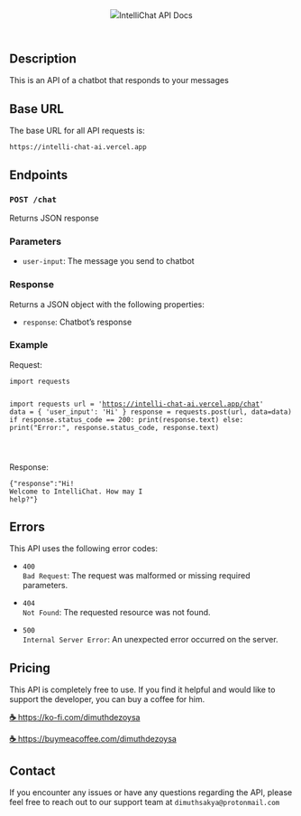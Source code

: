 <article id="6881c6d3-df1c-4980-ab4c-858010234edb" class="page sans"><header><img class="page-cover-image" src="https://i.ibb.co/VwFRGQ2/Intellichatlogobanner.png><h1 class="page-title">IntelliChat API Docs</h1><p class="page-description"></p></header><div class="page-body"><h2 id="76aafaa5-e727-40f1-96fc-f5b14506d578" class="">Description</h2><p id="756ca6af-a126-4be7-8c6d-b0a98dbe79d2" class="">This is an API of a chatbot that responds to your messages</p><h2 id="a0b580b6-d926-4f64-8698-75d1edfa6a39" class="">Base URL</h2><p id="fb881f70-a9a4-400a-ae97-89abe501edef" class="">The base URL for all API requests is:</p><p id="efd9506f-3e1a-406a-91c9-403bb5a91655" class=""><code>https://intelli-chat-ai.vercel.app</code></p><h2 id="63ac0751-77c6-4d22-90d9-8c8d70d4a085" class="">Endpoints</h2><h3 id="ab32ce92-e17a-4ccd-9e04-22e2e485b508" class=""><code>POST /chat</code></h3><p id="764b9e3f-4e87-4710-a1ab-de3d9e7e6445" class="">Returns JSON response </p><h3 id="ecab4a75-373d-4a77-a0eb-7f5fece701e8" class="">Parameters</h3><ul id="ccc290ba-75f8-47af-9881-417235683c8a" class="bulleted-list"><li style="list-style-type:disc"><code>user-input</code>: The message you send to chatbot</li></ul><h3 id="0ccc7b95-4394-44de-b4eb-d85ccae6193b" class="">Response</h3><p id="649ecc7f-ec4f-4ac6-816a-723863a9e244" class="">Returns a JSON object with the following properties:</p><ul id="326f1250-1dfd-4c61-bf7a-d8f31fb08ea7" class="bulleted-list"><li style="list-style-type:disc"><code>response</code>: Chatbot’s response</li></ul><h3 id="10bef76f-5051-487f-93fa-0ab671e89b16" class="">Example</h3><p id="a6fa1b12-ed24-467d-b518-d48ade185be0" class="">Request:</p><link rel="stylesheet" href="https://cdnjs.cloudflare.com/ajax/libs/prism/1.29.0/themes/prism.min.css" integrity="sha512-tN7Ec6zAFaVSG3TpNAKtk4DOHNpSwKHxxrsiw4GHKESGPs5njn/0sMCUMl2svV4wo4BK/rCP7juYz+zx+l6oeQ==" crossorigin="anonymous" referrerPolicy="no-referrer"/><pre id="cb9ae2b9-06e2-4661-b13f-d8040db39a03" class="code"><code class="language-Python" style="white-space:pre-wrap;word-break:break-all">import requests

import requests
url = 'https://intelli-chat-ai.vercel.app/chat'
data = {
    'user_input': 'Hi'
}
response = requests.post(url, data=data)
if response.status_code == 200:
    print(response.text)
else:
    print("Error:", response.status_code, response.text)

</code></pre><p id="23b57652-84ca-4299-ac3b-5c9f360bf2bb" class="">Response:</p><link rel="stylesheet" href="https://cdnjs.cloudflare.com/ajax/libs/prism/1.29.0/themes/prism.min.css" integrity="sha512-tN7Ec6zAFaVSG3TpNAKtk4DOHNpSwKHxxrsiw4GHKESGPs5njn/0sMCUMl2svV4wo4BK/rCP7juYz+zx+l6oeQ==" crossorigin="anonymous" referrerPolicy="no-referrer"/><pre id="33f02e4d-160f-46ba-9f8d-b2f972b49b7e" class="code"><code class="language-JSON" style="white-space:pre-wrap;word-break:break-all">{&quot;response&quot;:&quot;Hi! Welcome to IntelliChat. How may I help?&quot;}</code></pre><h2 id="c10dd7c1-071e-4629-8053-1b498ea38685" class="">Errors</h2><p id="1c88de16-a351-41b0-9694-0b88b542e152" class="">This API uses the following error codes:</p><ul id="b4c1715b-7302-4781-9b70-f9e0bfd92960" class="bulleted-list"><li style="list-style-type:disc"><code>400 Bad Request</code>: The request was malformed or missing required parameters.</li></ul><ul id="a75fccad-4b28-4dfb-8f51-81d367518f27" class="bulleted-list"><li style="list-style-type:disc"><code>404 Not Found</code>: The requested resource was not found.</li></ul><ul id="b841638d-5829-43b0-a415-e1022d1f3798" class="bulleted-list"><li style="list-style-type:disc"><code>500 Internal Server Error</code>: An unexpected error occurred on the server.</li></ul><p id="10450d7a-9b6e-4b9c-861e-a0ee0518ad0e" class="">
</p><h2 id="79f50fac-79da-4197-9dd9-9826c2e5eb28" class="">Pricing</h2><p id="0892ae4f-f9e0-4928-bb9f-c254f54b70a3" class="">This API is completely free to use. If you find it helpful and would like to support the developer, you can buy a coffee for him. </p><p id="d6245833-88a0-4c35-8ca9-01c5bf1d323d" class=""><a href="https://emojipedia.org/hot-beverage"><strong>☕ </strong></a><a href="https://ko-fi.com/dimuthdezoysa">https://ko-fi.com/dimuthdezoysa</a> </p><p id="8154bf6b-4974-4b46-880f-c0e73f1748c9" class=""><a href="https://emojipedia.org/hot-beverage"><strong>☕ </strong></a><a href="https://buymeacoffee.com/dimuthdezoysa/membership">https://buymeacoffee.com/dimuthdezoysa</a></p><h2 id="c24d6489-d99a-46a2-9957-978d227ce03e" class="">Contact</h2><p id="2966badd-e8a0-410d-bd6a-b9f7756bb1bd" class="">If you encounter any issues or have any questions regarding the API, please feel free to reach out to our support team at <code>dimuthsakya@protonmail.com</code></p><p id="3db63f3f-f9a7-4a44-b88d-02302baa5df1" class="">
</p></div></article><span class="sans" style="font-size:14px;padding-top:2em"></span>
